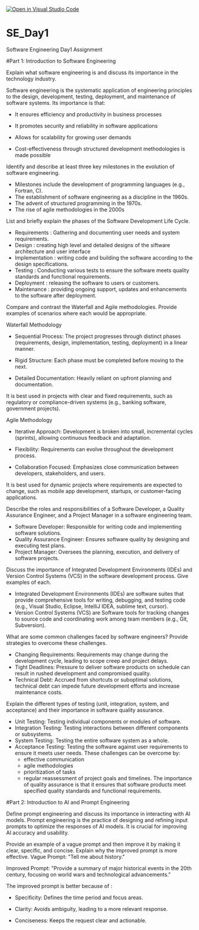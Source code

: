 [![Open in Visual Studio Code](https://classroom.github.com/assets/open-in-vscode-2e0aaae1b6195c2367325f4f02e2d04e9abb55f0b24a779b69b11b9e10269abc.svg)](https://classroom.github.com/online_ide?assignment_repo_id=18377957&assignment_repo_type=AssignmentRepo)
# SE_Day1
Software Engineering Day1 Assignment

#Part 1: Introduction to Software Engineering

Explain what software engineering is and discuss its importance in the technology industry.

Software engineering is the systematic application of engineering principles to the design, development, testing, deployment, and maintenance of software systems.
Its importance is that:
- It ensures efficiency and productivity in business processes

- It promotes security and reliability in software applications

- Allows for scalability for growing user demands

- Cost-effectiveness through structured development methodologies is made possible

Identify and describe at least three key milestones in the evolution of software engineering.
 - Milestones include the development of programming languages (e.g., Fortran, C).
 - The establishment of software engineering as a discipline in the 1960s.
 - The advent of structured programming in the 1970s.
 - The rise of agile methodologies in the 2000s

List and briefly explain the phases of the Software Development Life Cycle.
- Requirements : Gathering and documenting user needs and system requirements.
- Design : creating high level and detailed designs of the siftware architecture and user interface
- Implementation : writing code and building the software according to the design specifications.
- Testing : Conducting various tests to ensure the software meets quality standards and functional requirements.
- Deployment : releasing the software to users or customers.
- Maintenance : providing ongoing support, updates and enhancements to the software after deployment.


Compare and contrast the Waterfall and Agile methodologies. Provide examples of scenarios where each would be appropriate.

Waterfall Methodology

- Sequential Process: The project progresses through distinct phases (requirements, design, implementation, testing, deployment) in a linear manner.

- Rigid Structure: Each phase must be completed before moving to the next.

- Detailed Documentation: Heavily reliant on upfront planning and documentation.

It is best used in projects with clear and fixed requirements, such as regulatory or compliance-driven systems (e.g., banking software, government projects).

Agile Methodology

 - Iterative Approach: Development is broken into small, incremental cycles (sprints), allowing continuous feedback and adaptation.

 - Flexibility: Requirements can evolve throughout the development process.

 - Collaboration Focused: Emphasizes close communication between developers, stakeholders, and users.

  It is best used for dynamic projects where requirements are expected to change, such as mobile app development, startups, or customer-facing applications.

Describe the roles and responsibilities of a Software Developer, a Quality Assurance Engineer, and a Project Manager in a software engineering team.
- Software Developer: Responsible for writing code and implementing software solutions.
- Quality Assurance Engineer: Ensures software quality by designing and executing test plans.
- Project Manager: Oversees the planning, execution, and delivery of software projects.

Discuss the importance of Integrated Development Environments (IDEs) and Version Control Systems (VCS) in the software development process. Give examples of each.
- Integrated Development Environments (IDEs) are software suites that provide comprehensive tools for writing, debugging, and testing code (e.g., Visual Studio, Eclipse, IntelliJ IDEA, sublime text, cursor).
 - Version Control Systems (VCS) are Software tools for tracking changes to source code and coordinating work among team members (e.g., Git, Subversion).

What are some common challenges faced by software engineers? Provide strategies to overcome these challenges.
  - Changing Requirements: Requirements may change during the development cycle, leading to scope creep and project delays.
  - Tight Deadlines: Pressure to deliver software products on schedule can result in rushed development and compromised quality.
  - Technical Debt: Accrued from shortcuts or suboptimal solutions, technical debt can impede future development efforts and increase maintenance costs.
    
Explain the different types of testing (unit, integration, system, and acceptance) and their importance in software quality assurance.
 - Unit Testing: Testing individual components or modules of software.
 - Integration Testing: Testing interactions between different components or subsystems.
 - System Testing: Testing the entire software system as a whole.
 - Acceptance Testing: Testing the software against user requirements to ensure it meets user needs.
   These challenges can be overcome by:
   - effective communication
   - agile methodologies
   - prioritization of tasks
   - regular reassessment of project goals and timelines.
The importance of quality assurance is that it ensures that software products meet specified quality standards and functional requirements.


#Part 2: Introduction to AI and Prompt Engineering

Define prompt engineering and discuss its importance in interacting with AI models.
Prompt engineering is the practice of designing and refining input prompts to optimize the responses of AI models. It is crucial for improving AI accuracy and usability.

Provide an example of a vague prompt and then improve it by making it clear, specific, and concise. Explain why the improved prompt is more effective.
Vague Prompt: "Tell me about history."

Improved Prompt: "Provide a summary of major historical events in the 20th century, focusing on world wars and technological advancements."

The improved prompt is better because of :

 - Specificity: Defines the time period and focus areas.

 - Clarity: Avoids ambiguity, leading to a more relevant response.

 - Conciseness: Keeps the request clear and actionable.
